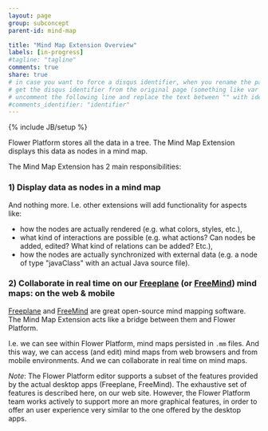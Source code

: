 ```yaml
---
layout: page
group: subconcept
parent-id: mind-map

title: "Mind Map Extension Overview"
labels: [in-progress]
#tagline: "tagline"
comments: true
share: true
# in case you want to force a disqus identifier, when you rename the page
# get the disqus identifier from the original page (something like var disqus_identifier = 'ident';),
# uncomment the following line and replace the text between "" with ident
#comments_identifier: "identifier"
---
```

{% include JB/setup %}

Flower Platform stores all the data in a tree. The Mind Map Extension displays this data as nodes in a mind map.

The Mind Map Extension has 2 main responsibilities:

### 1) Display data as nodes in a mind map

And nothing more. I.e. other extensions will add functionality for aspects like: 

* how the nodes are actually rendered (e.g. what colors, styles, etc.), 
* what kind of interactions are possible (e.g. what actions? Can nodes be added, edited? What kind of relations can be added? Etc.),
* how the nodes are actually synchronized with external data (e.g. a node of type "javaClass" with an actual Java source file).

### 2) Collaborate in real time on our [Freeplane](http://freeplane.sourceforge.net/) (or [FreeMind](http://freemind.sourceforge.net)) mind maps: on the web & mobile 

[Freeplane](http://freeplane.sourceforge.net/) and [FreeMind](http://freemind.sourceforge.net) are great open-source mind mapping software. The Mind Map Extension acts like a bridge between them and Flower Platform.

I.e. we can see within Flower Platform, mind maps persisted in ``.mm`` files. And this way, we can access (and edit) mind maps from web browsers and from mobile environments. And we can collaborate in real time on mind maps. 

*Note*: The Flower Platform editor supports a subset of the features provided by the actual desktop apps (Freeplane, FreeMind). The exhaustive set of features is described here, on our web site. However, the Flower Platform team works actively to support more an more graphical features, in order to offer an user experience very similar to the one offered by the desktop apps.